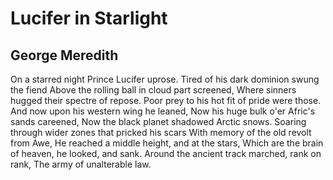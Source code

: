 # Lucifer in Starlight
## George Meredith
On a starred night Prince Lucifer uprose.
Tired of his dark dominion swung the fiend
Above the rolling ball in cloud part screened,
Where sinners hugged their spectre of repose.
Poor prey to his hot fit of pride were those.
And now upon his western wing he leaned,
Now his huge bulk o'er Afric's sands careened,
Now the black planet shadowed Arctic snows.
Soaring through wider zones that pricked his scars
With memory of the old revolt from Awe,
He reached a middle height, and at the stars,
Which are the brain of heaven, he looked, and sank.
Around the ancient track marched, rank on rank,
The army of unalterable law.